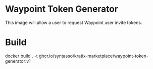 # Waypoint Token Generator

This image will allow a user to request Waypoint user invite tokens.

# Build

docker build . -t ghcr.io/syntasso/kratix-marketplace/waypoint-token-generator:v1
